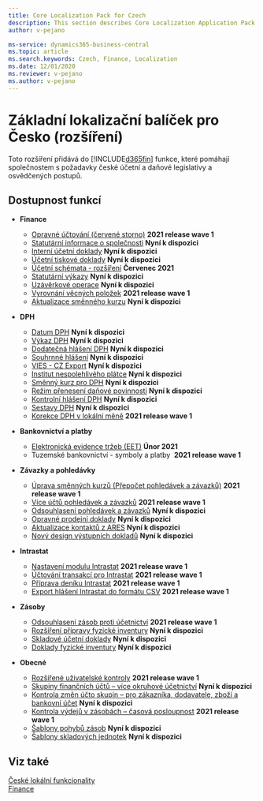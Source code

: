 ```yaml
---
title: Core Localization Pack for Czech
description: This section describes Core Localization Application Pack for Czech extension functionality.
author: v-pejano

ms-service: dynamics365-business-central
ms.topic: article
ms.search.keywords: Czech, Finance, Localization
ms.date: 12/01/2020
ms.reviewer: v-pejano
ms.author: v-pejano
---
```


# Základní lokalizační balíček pro Česko (rozšíření)

Toto rozšíření přidává do [!INCLUDE[d365fin](../../includes/d365fin_md.md)] funkce, které pomáhají společnostem s požadavky české účetní a daňové legislativy a osvědčených postupů.

## Dostupnost funkcí

- **Finance**
  - [Opravné účtování (červené storno)](how-to-use-corrections-posting.md) **2021 release wave 1**
  - [Statutární informace o společnosti](statutory-company-information.md) **Nyní k dispozici**
  - [Interní účetní doklady](internal-financial-documents) **Nyní k dispozici**
  - [Účetní tiskové doklady](accounting-output-documents.md) **Nyní k dispozici**
  - [Účetní schémata - rozšíření](how-to-use-accounting-schedule-feature.md) **Červenec 2021**
  - [Statutární výkazy](statutory-statements.md) **Nyní k dispozici**
  - [Uzávěrkové operace](year-close-operations.md) **Nyní k dispozici**
  - [Vyrovnání věcných položek](general-ledger-entries-application.md) **2021 release wave 1**
  - [Aktualizace směnného kurzu](how-to-update-exchange-rate.md) **Nyní k dispozici**
  
- **DPH**
  - [Datum DPH](how-to-setup-vat-date.md) **Nyní k dispozici**
  - [Výkaz DPH](vat-statement.md) **Nyní k dispozici**
  - [Dodatečná hlášení DPH](supplementary-vat-statement.md) **Nyní k dispozici**
  - [Souhrnné hlášení](vies-cz.md) **Nyní k dispozici**
  - [VIES - CZ Export](how-to-use-vies-cz-export.md) **Nyní k dispozici**
  - [Institut nespolehlivého plátce](unreliable-payer.md) **Nyní k dispozici**
  - [Směnný kurz pro DPH](how-to-setup-vat-exchange-rate.md) **Nyní k dispozici**
  - [Režim přenesení daňové povinnosti](how-to-setup-and-post-reverse-charge.md) **Nyní k dispozici**
  - [Kontrolní hlášení DPH](how-to-create-vat-control-report.md) **Nyní k dispozici**
  - [Sestavy DPH](vat-reports-cz.md) **Nyní k dispozici**
  - [Korekce DPH v lokální měně](how-to-setup-vat-correction-local-currency.md) **2021 release wave 1**

- **Bankovnictví a platby**
  - [Elektronická evidence tržeb (EET)](eet.md) **Únor 2021**
  - Tuzemské bankovnictví - symboly a platby  **2021 release wave 1**

- **Závazky a pohledávky**
  - [Úprava směnných kurzů (Přepočet pohledávek a závazků)](how-to-use-exchange-rates-adjustment-feature.md) **2021 release wave 1**
  - [Více účtů pohledávek a závazků](how-to-use-multiple-payables-receivables-accounts) **2021 release wave 1**
  - [Odsouhlasení pohledávek a závazků](customers-vendors-reconciliations.md) **Nyní k dispozici**
  - [Opravné prodejní doklady](sales-correcting-documents.md) **Nyní k dispozici**
  - [Aktualizace kontaktů z ARES](how-to-update-contacts-from-ares.md) **Nyní k dispozici**
  - [Nový design výstupních dokladů](new-design-of-output-documents.md) **Nyní k dispozici**

- **Intrastat**
  - [Nastavení modulu Intrastat](intrastat.md) **2021 release wave 1**
  - [Účtování transakcí pro Intrastat](intrastat.md) **2021 release wave 1**
  - [Příprava deníku Intrastat](intrastat.md) **2021 release wave 1**
  - [Export hlášení Intrastat do formátu CSV](intrastat.md) **2021 release wave 1**

- **Zásoby**
  - [Odsouhlasení zásob proti účetnictví](how-to-use-inventory-gl-reconciliation-enhancements.md) **2021 release wave 1**
  - [Rozšíření přípravy fyzické inventury](advanced-features-physical-inventory.md) **Nyní k dispozici**
  - [Skladové účetní doklady](how-to-use-inventory-operations-document.md) **Nyní k dispozici**
  - [Doklady fyzické inventury](how-to-use-inventory-counting-documents.md) **Nyní k dispozici**

- **Obecné**
  - [Rozšířené uživatelské kontroly](how-to-setup-extended-user-control.md) **2021 release wave 1**
  - [Skupiny finančních účtů – více okruhové účetnictví](how-to-use-multi-circuit-accounting.md) **Nyní k dispozici**
  - [Kontrola změn účto skupin – pro zákazníka, dodavatele, zboží a bankovní účet](check-of-posting-group-changing.md) **Nyní k dispozici**
  - [Kontrola výdejů v zásobách – časová posloupnost](check-output-inventory-time-sequence.md) **2021 release wave 1**
  - [Šablony pohybů zásob](warehouse-net-change-templates.md) **Nyní k dispozici**
  - [Šablony skladových jednotek](stockkeeping-unit-templates.md) **Nyní k dispozici**

## Viz také  

[České lokální funkcionality](czech-local-functionality.md)  
[Finance](../../finance.md)
